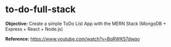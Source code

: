 # to-do-full-stack

**Objective:** Create a simple ToDo List App with the MERN Stack (MongoDB + Express + React + Node.js)

**Reference:** https://www.youtube.com/watch?v=BqRWK57dwqo
